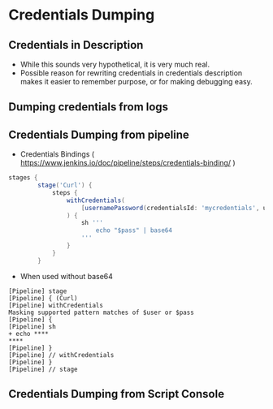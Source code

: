 # Credentials Dumping

## Credentials in Description
- While this sounds very hypothetical, it is very much real.
- Possible reason for rewriting credentials in credentials description makes it easier to remember purpose, or for making debugging easy.

## Dumping credentials from logs


## Credentials Dumping from pipeline


- Credentials Bindings ( https://www.jenkins.io/doc/pipeline/steps/credentials-binding/ )
``` Groovy
stages {
        stage('Curl') {
            steps {
                withCredentials(
                    [usernamePassword(credentialsId: 'mycredentials', usernameVariable: 'user', passwordVariable : 'pass')]
                ) {
                    sh '''
                        echo "$pass" | base64
                    '''
                }
            }
        }
```
- When used without base64
```
[Pipeline] stage
[Pipeline] { (Curl)
[Pipeline] withCredentials
Masking supported pattern matches of $user or $pass
[Pipeline] {
[Pipeline] sh
+ echo ****
****
[Pipeline] }
[Pipeline] // withCredentials
[Pipeline] }
[Pipeline] // stage
```

## Credentials Dumping from Script Console
